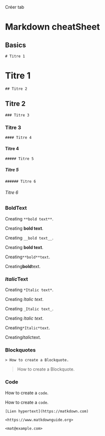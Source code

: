 Créer tab


# Markdown cheatSheet

## Basics

`# Titre 1`   
# Titre 1
`## Titre 2`
## Titre 2
`### Titre 3`
### Titre 3
`#### Titre 4`
#### Titre 4
`##### Titre 5`
##### Titre 5
`###### Titre 6`
###### Titre 6

### **Bold**Text


Creating `**bold text**`.

Creating **bold text**.

Creating `__bold text__`.

Creating __bold text__.

Creating`**bold**text`.

Creating**bold**text.

### *Italic*Text

Creating `*Italic text*`.

Creating *Italic text*.

Creating `_Italic text_`.

Creating _Italic text_.

Creating`*Italic*text`.

Creating*Italic*text.

### Blockquotes

`> How to create a Blockquote.`

> How to create a Blockquote.

### Code

How to create a ``code``.

How to create a `code`.

`[Lien hypertext](https://matkdown.com)`

`<https://www.matkdownguide.org>`

`<mat@example.com>`

